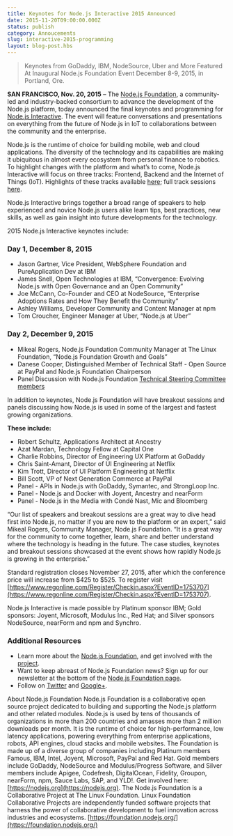 ```yaml
---
title: Keynotes for Node.js Interactive 2015 Announced
date: 2015-11-20T09:00:00.000Z
status: publish
category: Annoucements
slug: interactive-2015-programming
layout: blog-post.hbs
---
```


> Keynotes from GoDaddy, IBM, NodeSource, Uber and More Featured At Inaugural Node.js Foundation Event December 8-9, 2015, in Portland, Ore.

**SAN FRANCISCO, Nov. 20, 2015** – The [Node.js Foundation](https://foundation.nodejs.org/), a community-led and industry-backed consortium to advance the development of the Node.js platform, today announced the final keynotes and programming for [Node.js Interactive](http://events.linuxfoundation.org/events/node-interactive). The event will feature conversations and presentations on everything from the future of Node.js in IoT to collaborations between the community and the enterprise.

Node.js is the runtime of choice for building mobile, web and cloud applications. The diversity of the technology and its capabilities are making it ubiquitous in almost every ecosystem from personal finance to robotics. To highlight changes with the platform and what’s to come, Node.js Interactive will focus on three tracks: Frontend, Backend and the Internet of Things (IoT). Highlights of these tracks available [here](https://nodejs.org/en/blog/announcements/interactive-2015-programming/); full track sessions [here](http://events.linuxfoundation.org/events/node-interactive/program/schedule).

Node.js Interactive brings together a broad range of speakers to help experienced and novice Node.js users alike learn tips, best practices, new skills, as well as gain insight into future developments for the technology.

2015 Node.js Interactive keynotes include:

### Day 1, December 8, 2015

* Jason Gartner, Vice President, WebSphere Foundation and PureApplication Dev at IBM
* James Snell, Open Technologies at IBM, “Convergence: Evolving Node.js with Open Governance and an Open Community”
* Joe McCann, Co-Founder and CEO at NodeSource, “Enterprise Adoptions Rates and How They Benefit the Community”
* Ashley Williams, Developer Community and Content Manager at npm
* Tom Croucher, Engineer Manager at Uber, “Node.js at Uber”

### Day 2, December 9, 2015

* Mikeal Rogers, Node.js Foundation Community Manager at The Linux Foundation, “Node.js Foundation Growth and Goals”
* Danese Cooper, Distinguished Member of Technical Staff - Open Source at PayPal and Node.js Foundation Chairperson
* Panel Discussion with Node.js Foundation [Technical Steering Committee members](https://foundation.nodejs.org/tsc/)

In addition to keynotes, Node.js Foundation will have breakout sessions and panels discussing how Node.js is used in some of the largest and fastest growing organizations.

**These include:**

* Robert Schultz, Applications Architect at Ancestry
* Azat Mardan, Technology Fellow at Capital One
* Charlie Robbins, Director of Engineering UX Platform at GoDaddy
* Chris Saint-Amant, Director of UI Engineering at Netflix
* Kim Trott, Director of UI Platform Engineering at Netflix
* Bill Scott, VP of Next Generation Commerce at PayPal
* Panel - APIs in Node.js with GoDaddy, Symantec, and StrongLoop Inc.
* Panel - Node.js and Docker with Joyent, Ancestry and nearForm
* Panel - Node.js in the Media with Condé Nast, Mic and Bloomberg

“Our list of speakers and breakout sessions are a great way to dive head first into Node.js, no matter if you are new to the platform or an expert,” said Mikeal Rogers, Community Manager, Node.js Foundation. “It is a great way for the community to come together, learn, share and better understand where the technology is heading in the future. The case studies, keynotes and breakout sessions showcased at the event shows how rapidly Node.js is growing in the enterprise.”

Standard registration closes November 27, 2015, after which the conference price will increase from $425 to $525. To register visit [https://www.regonline.com/Register/Checkin.aspx?EventID=1753707](https://www.regonline.com/Register/Checkin.aspx?EventID=1753707).

Node.js Interactive is made possible by Platinum sponsor IBM; Gold sponsors: Joyent, Microsoft, Modulus Inc., Red Hat; and Silver sponsors NodeSource, nearForm and npm and Synchro.

### Additional Resources

* Learn more about the [Node.js Foundation](https://foundation.nodejs.org/), and get involved with the [project](https://nodejs.org/en/get-involved/).
* Want to keep abreast of Node.js Foundation news? Sign up for our newsletter at the bottom of the [Node.js Foundation page](https://foundation.nodejs.org/).
* Follow on [Twitter](https://twitter.com/nodejs?ref_src=twsrc^google|twcamp^serp|twgr^author) and [Google+](https://plus.google.com/u/1/100598160817214911030/posts).

About Node.js Foundation
Node.js Foundation is a collaborative open source project dedicated to building and supporting the Node.js platform and other related modules. Node.js is used by tens of thousands of organizations in more than 200 countries and amasses more than 2 million downloads per month. It is the runtime of choice for high-performance, low latency applications, powering everything from enterprise applications, robots, API engines, cloud stacks and mobile websites. The Foundation is made up of a diverse group of companies including Platinum members Famous, IBM, Intel, Joyent, Microsoft, PayPal and Red Hat. Gold members include GoDaddy, NodeSource and Modulus/Progress Software, and Silver members include Apigee, Codefresh, DigitalOcean, Fidelity, Groupon, nearForm, npm, Sauce Labs, SAP, and YLD!. Get involved here: [https://nodejs.org](https://nodejs.org).
The Node.js Foundation is a Collaborative Project at The Linux Foundation. Linux Foundation Collaborative Projects are independently funded software projects that harness the power of collaborative development to fuel innovation across industries and ecosystems. [https://foundation.nodejs.org/](https://foundation.nodejs.org/)
